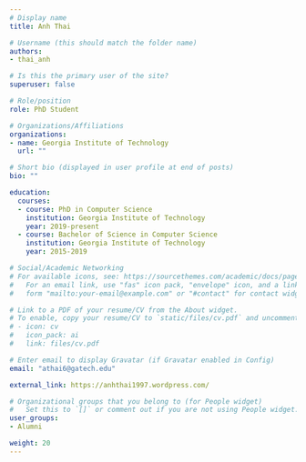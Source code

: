 ```yaml
---
# Display name
title: Anh Thai

# Username (this should match the folder name)
authors:
- thai_anh

# Is this the primary user of the site?
superuser: false

# Role/position
role: PhD Student

# Organizations/Affiliations
organizations:
- name: Georgia Institute of Technology
  url: ""

# Short bio (displayed in user profile at end of posts)
bio: ""

education:
  courses:
  - course: PhD in Computer Science
    institution: Georgia Institute of Technology
    year: 2019-present
  - course: Bachelor of Science in Computer Science
    institution: Georgia Institute of Technology
    year: 2015-2019

# Social/Academic Networking
# For available icons, see: https://sourcethemes.com/academic/docs/page-builder/#icons
#   For an email link, use "fas" icon pack, "envelope" icon, and a link in the
#   form "mailto:your-email@example.com" or "#contact" for contact widget.

# Link to a PDF of your resume/CV from the About widget.
# To enable, copy your resume/CV to `static/files/cv.pdf` and uncomment the lines below.
# - icon: cv
#   icon_pack: ai
#   link: files/cv.pdf

# Enter email to display Gravatar (if Gravatar enabled in Config)
email: "athai6@gatech.edu"

external_link: https://anhthai1997.wordpress.com/

# Organizational groups that you belong to (for People widget)
#   Set this to `[]` or comment out if you are not using People widget.
user_groups:
- Alumni

weight: 20
---
```

